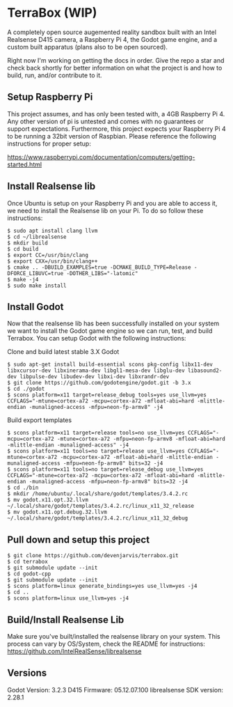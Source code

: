 # TerraBox (WIP)
A completely open source augemented reality sandbox built with an Intel Realsense D415 camera, a Raspberry Pi 4, the Godot game engine, and a custom built apparatus (plans also to be open sourced).

Right now I'm working on getting the docs in order. Give the repo a star and check back shortly for better information on what the project is and how to build, run, and/or contribute to it.

## Setup Raspberry Pi
This project assumes, and has only been tested with, a 4GB Raspberry Pi 4. Any other version of pi is untested and comes with no guarantees or support expectations. Furthermore, this project expects your Raspberry Pi 4 to be running a 32bit version of Raspbian. Please reference the following instructions for proper setup:

https://www.raspberrypi.com/documentation/computers/getting-started.html

## Install Realsense lib
Once Ubuntu is setup on your Raspberry Pi and you are able to access it, we need to install the Realsense lib on your Pi. To do so follow these instructions:

```console
$ sudo apt install clang llvm
$ cd ~/librealsense
$ mkdir build
$ cd build
$ export CC=/usr/bin/clang
$ export CXX=/usr/bin/clang++
$ cmake .. -DBUILD_EXAMPLES=true -DCMAKE_BUILD_TYPE=Release -DFORCE_LIBUVC=true -DOTHER_LIBS="-latomic"
$ make -j4
$ sudo make install
```


## Install Godot
Now that the realsense lib has been successfully installed on your system we want to install the Godot game engine so we can run, test, and build Terrabox. You can setup Godot with the following instructions:

Clone and build latest stable 3.X Godot
```console
$ sudo apt-get install build-essential scons pkg-config libx11-dev libxcursor-dev libxinerama-dev libgl1-mesa-dev libglu-dev libasound2-dev libpulse-dev libudev-dev libxi-dev libxrandr-dev
$ git clone https://github.com/godotengine/godot.git -b 3.x
$ cd ./godot
$ scons platform=x11 target=release_debug tools=yes use_llvm=yes CCFLAGS="-mtune=cortex-a72 -mcpu=cortex-a72 -mfloat-abi=hard -mlittle-endian -munaligned-access -mfpu=neon-fp-armv8" -j4
```

Build export templates
```console
$ scons platform=x11 target=release tools=no use_llvm=yes CCFLAGS="-mcpu=cortex-a72 -mtune=cortex-a72 -mfpu=neon-fp-armv8 -mfloat-abi=hard -mlittle-endian -munaligned-access" -j4
$ scons platform=x11 tools=no target=release use_llvm=yes CCFLAGS="-mtune=cortex-a72 -mcpu=cortex-a72 -mfloat-abi=hard -mlittle-endian -munaligned-access -mfpu=neon-fp-armv8" bits=32 -j4
$ scons platform=x11 tools=no target=release_debug use_llvm=yes CCFLAGS="-mtune=cortex-a72 -mcpu=cortex-a72 -mfloat-abi=hard -mlittle-endian -munaligned-access -mfpu=neon-fp-armv8" bits=32 -j4
$ cd ./bin
$ mkdir /home/ubuntu/.local/share/godot/templates/3.4.2.rc
$ mv godot.x11.opt.32.llvm ~/.local/share/godot/templates/3.4.2.rc/linux_x11_32_release
$ mv godot.x11.opt.debug.32.llvm ~/.local/share/godot/templates/3.4.2.rc/linux_x11_32_debug
```
## Pull down and setup this project
```console
$ git clone https://github.com/devenjarvis/terrabox.git
$ cd terrabox
$ git submodule update --init
$ cd godot-cpp
$ git submodule update --init
$ scons platform=linux generate_bindings=yes use_llvm=yes -j4
$ cd ..
$ scons platform=linux use_llvm=yes -j4
```

## Build/Install Realsense Lib
Make sure you've built/installed the realsense library on your system. This process can vary by OS/System, check the README for instructions: https://github.com/IntelRealSense/librealsense



## Versions
Godot Version: 3.2.3
D415 Firmware: 05.12.07.100
librealsense SDK version: 2.28.1
